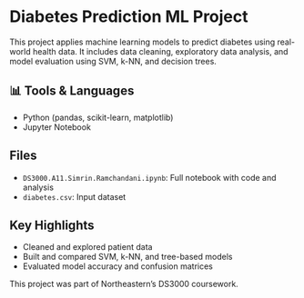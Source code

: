 # Diabetes Prediction ML Project

This project applies machine learning models to predict diabetes using real-world health data. It includes data cleaning, exploratory data analysis, and model evaluation using SVM, k-NN, and decision trees.

## 📊 Tools & Languages
- Python (pandas, scikit-learn, matplotlib)
- Jupyter Notebook

## Files
- `DS3000.A11.Simrin.Ramchandani.ipynb`: Full notebook with code and analysis
- `diabetes.csv`: Input dataset

## Key Highlights
- Cleaned and explored patient data
- Built and compared SVM, k-NN, and tree-based models
- Evaluated model accuracy and confusion matrices


This project was part of Northeastern’s DS3000 coursework.
